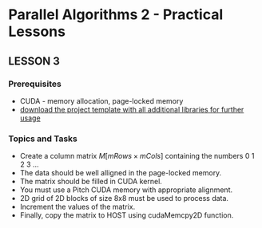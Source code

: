 # Parallel Algorithms 2 - Practical Lessons

## LESSON 3
### Prerequisites
* CUDA - memory allocation, page-locked memory
* [download the project template with all additional libraries for further usage](https://vsb.sharepoint.com/sites/PAII/Class%20Materials/Templates/cuda11_2-VS2019.zip)
### Topics and Tasks
* Create a column matrix $M[mRows\times mCols]$ containing the numbers 0 1 2 3 $\dots$
* The data should be well alligned in the page-locked memory.
* The matrix should be filled in CUDA kernel.
* You must use a Pitch CUDA memory with appropriate alignment. 
* 2D grid of 2D blocks of size 8x8 must be used to process data.
* Increment the values of the matrix.
* Finally, copy the matrix to HOST using cudaMemcpy2D function.